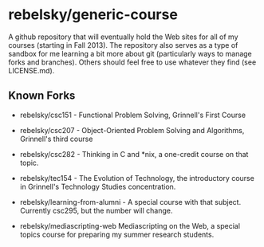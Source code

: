 rebelsky/generic-course
=======================
A github repository that will eventually hold the Web sites for all of
my courses (starting in Fall 2013).  The repository also serves as a
type of sandbox for me learning a bit more about git (particularly ways
to manage forks and branches).  Others should feel free to use whatever
they find (see LICENSE.md).

Known Forks
-----------
* rebelsky/csc151 - 
  Functional Problem Solving, Grinnell's First Course
* rebelsky/csc207 - 
  Object-Oriented Problem Solving and Algorithms, Grinnell's
  third course
* rebelsky/csc282 -
  Thinking in C and *nix, a one-credit course on that topic.
* rebelsky/tec154 -
  The Evolution of Technology, the introductory course in Grinnell's
  Technology Studies concentration.

* rebelsky/learning-from-alumni - 
  A special course with that subject.  Currently csc295, but 
  the number will change.
* rebelsky/mediascripting-web
  Mediascripting on the Web, a special topics course for preparing
  my summer research students.

